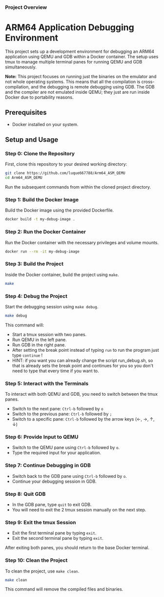 ### Project Overview
# ARM64 Application Debugging Environment

This project sets up a development environment for debugging an ARM64 application using QEMU and GDB within a Docker container. The setup uses tmux to manage multiple terminal panes for running QEMU and GDB simultaneously.

**Note:** This project focuses on running just the binaries on the emulator and not whole operating systems. This means that all the compilation is cross-compilation, and the debugging is remote debugging using GDB. The GDB and the compiler are not emulated inside QEMU; they just are run inside Docker due to portability reasons.


## Prerequisites

- Docker installed on your system.

## Setup and Usage

### Step 0: Clone the Repository

First, clone this repository to your desired working directory:

```sh
git clone https://github.com/luque667788/Arm64_ASM_QEMU
cd Arm64_ASM_QEMU
```
Run the subsequent commands from within the cloned project directory.

### Step 1: Build the Docker Image

Build the Docker image using the provided Dockerfile.

```sh
docker build -t my-debug-image .
```

### Step 2: Run the Docker Container

Run the Docker container with the necessary privileges and volume mounts.

```sh
docker run --rm -it my-debug-image
```

### Step 3: Build the Project

Inside the Docker container, build the project using `make`.

```sh
make
```

### Step 4: Debug the Project

Start the debugging session using `make debug`.

```sh
make debug
```

This command will:

- Start a tmux session with two panes.
- Run QEMU in the left pane.
- Run GDB in the right pane.
- After setting the break point instead of typing `run` to run the program just type `continue` !
- HINT: if you want you can already change the script run_debug.sh, so that is already sets the break point and continues for you so you don't need to type that every time if you want to.

### Step 5: Interact with the Terminals

To interact with both QEMU and GDB, you need to switch between the tmux panes.

- Switch to the next pane: `Ctrl-b` followed by `o`
- Switch to the previous pane: `Ctrl-b` followed by `;`
- Switch to a specific pane: `Ctrl-b` followed by the arrow keys (←, →, ↑, ↓)

### Step 6: Provide Input to QEMU

- Switch to the QEMU pane using `Ctrl-b` followed by `o`.
- Type the required input for your application.

### Step 7: Continue Debugging in GDB

- Switch back to the GDB pane using `Ctrl-b` followed by `o`.
- Continue your debugging session in GDB.

### Step 8: Quit GDB

- In the GDB pane, type `quit` to exit GDB.
- You will need to exit the 2 tmux session manually on the next step.

### Step 9: Exit the tmux Session

- Exit the first terminal pane by typing `exit`.
- Exit the second terminal pane by typing `exit`.

After exiting both panes, you should return to the base Docker terminal.

### Step 10: Clean the Project

To clean the project, use `make clean`.

```sh
make clean
```

This command will remove the compiled files and binaries.
